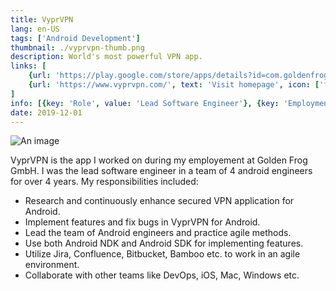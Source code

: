 ```yaml
---
title: VyprVPN
lang: en-US
tags: ['Android Development']
thumbnail: ./vyprvpn-thumb.png
description: World's most powerful VPN app.
links: [
    {url: 'https://play.google.com/store/apps/details?id=com.goldenfrog.vyprvpn.app', text: 'Get it on Google Play', icon: ['fab', 'google-play']}, 
    {url: 'https://www.vyprvpn.com/', text: 'Visit homepage', icon: ['fas', 'home']}
]
info: [{key: 'Role', value: 'Lead Software Engineer'}, {key: 'Employment', value: 'Golden Frog GmbH and Powerhouse Management Inc., TX, USA'}, {key: 'Skills involved', value: ['Android SDK', 'Custom View Development', 'Performance Analysis', 'Android NDK Development', 'Continuous Integration']}, {key: 'Tech used', value: ['Java', 'Kotlin', 'Android SDK', 'Android NDK', 'Bamboo', 'Performance Monitor']}]
date: 2019-12-01
---
```

![An image](/vyprvpn.png)

VyprVPN is the app I worked on during my employement at Golden Frog GmbH. I was the lead software engineer in a team of 4 android engineers for over 4 years. My responsibilities included:
- Research and continuously enhance secured VPN application for Android.
- Implement features and fix bugs in VyprVPN for Android.
- Lead the team of Android engineers and practice agile methods.
- Use both Android NDK and Android SDK for implementing features.
- Utilize Jira, Confluence, Bitbucket, Bamboo etc. to work in an agile environment. 
- Collaborate with other teams like DevOps, iOS, Mac, Windows etc.